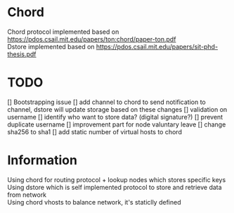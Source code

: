 # Chord  
Chord protocol implemented based on https://pdos.csail.mit.edu/papers/ton:chord/paper-ton.pdf   
Dstore implemented based on https://pdos.csail.mit.edu/papers/sit-phd-thesis.pdf   


# TODO
[] Bootstrapping issue
[] add channel to chord to send notification to channel, dstore will update storage based on these changes
[] validation on username
[] identify who want to store data? (digital signature?)
[] prevent duplicate username
[] improvement part for node valuntary leave
[] change sha256 to sha1 
[] add static number of virtual hosts to chord


# Information
Using chord for routing protocol + lookup nodes which stores specific keys   
Using dstore which is self implemented protocol to store and retrieve data from network    
Using chord vhosts to balance network, it's staticlly defined   
